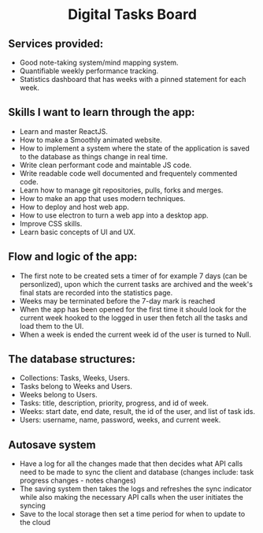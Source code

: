 <h1 align="center"><strong>Digital Tasks Board</strong></h1>


## Services provided:
- Good note-taking system/mind mapping system.
- Quantifiable weekly performance tracking.
- Statistics dashboard that has weeks with a pinned statement for each week.

## Skills I want to learn through the app:
- Learn and master ReactJS.
- How to make a Smoothly animated website.
- How to implement a system where the state of the application is saved to the database as things change in real time.
- Write clean performant code and maintable JS code.
- Write readable code well documented and frequentely commented code. 
- Learn how to manage git repositories, pulls, forks and merges.
- How to make an app that uses modern techniques.
- How to deploy and host web app.
- How to use electron to turn a web app into a desktop app.
- Improve CSS skills.
- Learn basic concepts of UI and UX.

## Flow and logic of the app:
- The first note to be created sets a timer of for example 7 days (can be personlized), upon which the current tasks are archived and the week's final stats are recorded into the statistics page.
- Weeks may be terminated before the 7-day mark is reached
- When the app has been opened for the first time it should look for the current week hooked to the logged in user then fetch all the tasks and load them to the UI.
- When a week is ended the current week id of the user is turned to Null.

## The database structures:
- Collections: Tasks, Weeks, Users.
- Tasks belong to Weeks and Users.
- Weeks belong to Users.
- Tasks: title, description, priority, progress, and id of week.
- Weeks: start date, end date, result, the id of the user, and list of task ids.
- Users: username, name, password, weeks, and current week.

## Autosave system
- Have a log for all the changes made that then decides what API calls need to be made to sync the client and database (changes include: task progress changes - notes changes)
- The saving system then takes the logs and refreshes the sync indicator while also making the necessary API calls when the user initiates the syncing
- Save to the local storage then set a time period for when to update to the cloud

    